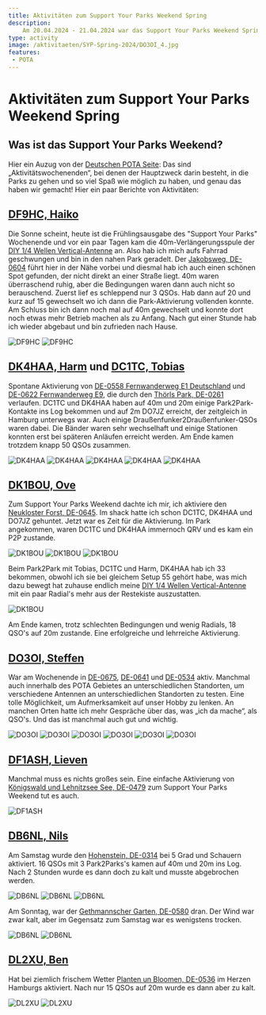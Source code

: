 ```yaml
---
title: Aktivitäten zum Support Your Parks Weekend Spring
description: 
    Am 20.04.2024 - 21.04.2024 war das Support Your Parks Weekend Spring. Das haben die Draussenfunker gemacht.
type: activity
image: /aktivitaeten/SYP-Spring-2024/DO3OI_4.jpg
features:
 - POTA
---
```

# Aktivitäten zum Support Your Parks Weekend Spring

## Was ist das Support Your Parks Weekend?

Hier ein Auzug von der [Deutschen POTA Seite](https://parksontheair.de/index.php/offizielle-pota-events): Das sind „Aktivitätswochenenden“, bei denen der Hauptzweck darin besteht, in die Parks zu gehen und so viel Spaß wie möglich zu haben, und genau das haben wir gemacht! Hier ein paar Berichte von Aktivitäten:

## [DF9HC, Haiko](https://www.qrz.com/db/DF9HC)

Die Sonne scheint, heute ist die Frühlingsausgabe des "Support Your Parks" Wochenende und vor ein paar Tagen kam die 40m-Verlängerungsspule der [DIY 1/4 Wellen Vertical-Antenne](/diy/teleskop-viertelwellen-vertical.html) an. Also hab ich mich aufs Fahrrad geschwungen und bin in den nahen Park geradelt. Der [Jakobsweg, DE-0604](https://pota.app/#/park/DE-0604) führt hier in der Nähe vorbei und diesmal hab ich auch einen schönen Spot gefunden, der nicht direkt an einer Straße liegt. 40m waren überraschend ruhig, aber die Bedingungen waren dann auch nicht so berauschend. Zuerst lief es schleppend nur 3 QSOs. Hab dann auf 20 und kurz auf 15 gewechselt wo ich dann die Park-Aktivierung vollenden konnte. Am Schluss bin ich dann noch mal auf 40m gewechselt und konnte dort noch etwas mehr Betrieb machen als zu Anfang. Nach gut einer Stunde hab ich wieder abgebaut und bin zufrieden nach Hause.

![DF9HC](/aktivitaeten/SYP-Spring-2024/DF9HC_1.jpg)
![DF9HC](/aktivitaeten/SYP-Spring-2024/DF9HC_2.jpg)

## [DK4HAA, Harm](https://www.qrz.com/db/DK4HAA) und [DC1TC, Tobias](https://www.qrz.com/db/DC1TC)

Spontane Aktivierung von [DE-0558 Fernwanderweg E1 Deutschland](https://pota.app/#/park/DE-0558) und [DE-0622 Fernwanderweg E9](https://pota.app/#/park/DE-0622), die durch den [Thörls Park, DE-0261](https://pota.app/#/park/DE-0261) verlaufen. DC1TC und DK4HAA haben auf 40m und 20m einige Park2Park-Kontakte ins Log bekommen und auf 2m DO7JZ erreicht, der zeitgleich in Hamburg unterwegs war. Auch einige Draußenfunker2Draußenfunker-QSOs waren dabei. Die Bänder waren sehr wechselhaft und einige Stationen konnten erst bei späteren Anläufen erreicht werden. Am Ende kamen trotzdem knapp 50 QSOs zusammen.

![DK4HAA](/aktivitaeten/SYP-Spring-2024/DK4HAA_1.jpg)
![DK4HAA](/aktivitaeten/SYP-Spring-2024/DK4HAA_2.jpg)
![DK4HAA](/aktivitaeten/SYP-Spring-2024/DK4HAA_3.jpg)
![DK4HAA](/aktivitaeten/SYP-Spring-2024/DK4HAA_4.jpg)
![DK4HAA](/aktivitaeten/SYP-Spring-2024/DK4HAA_5.jpg)

## [DK1BOU, Ove](https://www.qrz.com/db/DK1BOU)

Zum Support Your Parks Weekend dachte ich mir, ich aktiviere den [Neukloster Forst, DE-0645](https://pota.app/#/park/DE-0645). Im shack hatte ich schon DC1TC, DK4HAA und DO7JZ gehuntet. Jetzt war es Zeit für die Aktivierung. Im Park angekommen, waren DC1TC und DK4HAA immernoch QRV und es kam ein P2P zustande.

![DK1BOU](/aktivitaeten/SYP-Spring-2024/DK1BOU_1.jpg)
![DK1BOU](/aktivitaeten/SYP-Spring-2024/DK1BOU_2.jpg)
![DK1BOU](/aktivitaeten/SYP-Spring-2024/DK1BOU_3.jpg)

Beim Park2Park mit Tobias, DC1TC und Harm, DK4HAA hab ich 33 bekommen, obwohl ich sie bei gleichem Setup 55 gehört habe, was mich dazu bewegt hat zuhause endlich meine [DIY 1/4 Wellen Vertical-Antenne](/diy/teleskop-viertelwellen-vertical.html) mit ein paar Radial's mehr aus der Restekiste auszustatten.

![DK1BOU](/aktivitaeten/SYP-Spring-2024/DK1BOU_4.jpg)

Am Ende kamen, trotz schlechten Bedingungen und wenig Radials, 18 QSO's auf 20m zustande. Eine erfolgreiche und lehrreiche Aktivierung.

## [DO3OI, Steffen](https://www.qrz.com/db/DO3OI)

War am Wochenende in [DE-0675](https://pota.app/#/park/DE-0675), [DE-0641](https://pota.app/#/park/DE-0641) und [DE-0534](https://pota.app/#/park/DE-0534) aktiv. Manchmal auch innerhalb des POTA Gebietes an unterschiedlichen Standorten, um verschiedene Antennen an unterschiedlichen Standorten zu testen. Eine tolle Möglichkeit, um Aufmerksamkeit auf unser Hobby zu lenken. An manchen Orten hatte ich mehr Gespräche über das, was „ich da mache“, als QSO's. Und das ist manchmal auch gut und wichtig.

![DO3OI](/aktivitaeten/SYP-Spring-2024/DO3OI_1.jpg)
![DO3OI](/aktivitaeten/SYP-Spring-2024/DO3OI_2.jpg)
![DO3OI](/aktivitaeten/SYP-Spring-2024/DO3OI_3.jpg)
![DO3OI](/aktivitaeten/SYP-Spring-2024/DO3OI_4.jpg)
![DO3OI](/aktivitaeten/SYP-Spring-2024/DO3OI_5.jpg)
![DO3OI](/aktivitaeten/SYP-Spring-2024/DO3OI_6.jpg)

## [DF1ASH, Lieven](https://www.qrz.com/db/DF1ASH)

Manchmal muss es nichts großes sein. Eine einfache Aktivierung von [Königswald und Lehnitzsee See, DE-0479](https://pota.app/#/park/DE-0479) zum Support Your Parks Weekend tut es auch.

![DF1ASH](/aktivitaeten/SYP-Spring-2024/DF1ASH.jpg)

## [DB6NL, Nils](https://www.qrz.com/db/DB6NL)

Am Samstag wurde den [Hohenstein, DE-0314](https://pota.app/#/park/DE-0314) bei 5 Grad und Schauern aktiviert. 16 QSOs mit 3 Park2Parks's kamen auf 40m und 20m ins Log. Nach 2 Stunden wurde es dann doch zu kalt und musste abgebrochen werden.

![DB6NL](/aktivitaeten/SYP-Spring-2024/DB6NL_1.jpg)
![DB6NL](/aktivitaeten/SYP-Spring-2024/DB6NL_2.jpg)
![DB6NL](/aktivitaeten/SYP-Spring-2024/DB6NL_3.jpg)

Am Sonntag, war der [Gethmannscher Garten, DE-0580](https://pota.app/#/park/DE-0580) dran. Der Wind war zwar kalt, aber im Gegensatz zum Samstag war es wenigstens trocken.

![DB6NL](/aktivitaeten/SYP-Spring-2024/DB6NL_4.jpg)
![DB6NL](/aktivitaeten/SYP-Spring-2024/DB6NL_5.jpg)

## [DL2XU, Ben](https://www.qrz.com/db/DL2XU)

Hat bei ziemlich frischem Wetter [Planten un Bloomen, DE-0536](https://pota.app/#/park/DE-0536) im Herzen Hamburgs aktiviert. Nach nur 15 QSOs auf 20m wurde es dann aber zu kalt.

![DL2XU](/aktivitaeten/SYP-Spring-2024/DL2XU_1.jpg)
![DL2XU](/aktivitaeten/SYP-Spring-2024/DL2XU_2.jpg)
